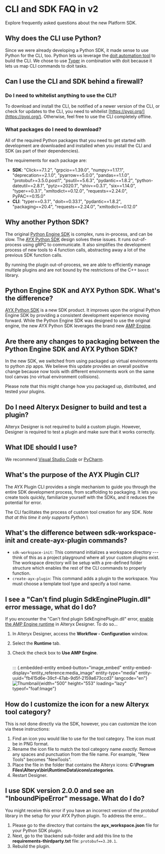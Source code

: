 # CLI and SDK FAQ in v2

Explore frequently asked questions about the new Platform SDK.

## Why does the CLI use Python?

Since we were already developing a Python SDK, it made sense to use
Python for the CLI, too. Python lets us leverage the [doit automation
tool](https://pydoit.org/) to build the CLI. We chose to use
[Typer](https://typer.tiangolo.com/) in combination with doit because it lets us map CLI
commands to doit tasks.


## Can I use the CLI and SDK behind a firewall?

### Do I need to whitelist anything to use the CLI?

To download and install the CLI, be notified of a newer version of the
CLI, or check for updates to the CLI, you need to whitelist
[https://pypi.org/](https://pypi.org/).
Otherwise, feel free to use the CLI completely offline.

### What packages do I need to download?

All of the required Python packages that you need to get started with
development are downloaded and installed when you install the CLI and
SDK (as part of their dependencies).

The requirements for each package are:

-   **SDK**: \"Click==7.1.2\", \"grpcio==1.39.0\", \"numpy\>=1.17.1\",
    \"deprecation==2.1.0\", \"pyarrow==5.0.0\", \"pandas==1.1.0\",
    \"protobuf\>=3.5.0.post1\", \"psutil==5.6.3\", \"pydantic==1.8.2\",
    \"python-dateutil==2.8.1\", \"pytz==2020.1\", \"shiv==0.3.1\",
    \"six==1.14.0\", \"typer==0.3.1\", \"xmltodict==0.12.0\",
    \"requests==2.24.0\", PyPAC==0.15.0\"
-   **CLI**: \"typer==0.3.1\", \"doit==0.33.1\", \"pydantic==1.8.2\",
    \"packaging==20.4\", \"requests==2.24.0\", \"xmltodict==0.12.0\"


## Why another Python SDK?

The original [Python Engine
SDK](https://help.alteryx.com/developer-help/python-engine-sdk) is complex, runs in-process, and can be slow. The [AYX
Python SDK](https://help.alteryx.com/developer-help/ayx-python-sdk) design solves these issues. It runs
out-of-process using gRPC to communicate. It also simplifies the
development process of new tools to 4 function calls, abstracting away a
lot of the previous SDK function calls.

By running the plugin out-of-process, we are able to efficiently manage
multiple plugins and are not bound by the restrictions of the C++
`boost` library.


## Python Engine SDK and AYX Python SDK. What's the difference?

[AYX Python SDK](https://help.alteryx.com/developer-help/ayx-python-sdk-v2) is a new SDK product. It improves upon
the original Python Engine SDK by providing a consistent development
experience moving forward. While the Python Engine SDK was designed to
use the original engine, the new AYX Python SDK leverages the brand new [AMP
Engine](https://help.alteryx.com/20223/designer/alteryx-amp-engine).


## Are there any changes to packaging between the Python Engine SDK and AYX Python SDK?

In the new SDK, we switched from using packaged up virtual environments
to python zip apps. We believe this update provides an overall positive
change because now tools with different environments work on the same
tool canvas (no virtual environment collisions).

Please note that this might change how you packaged up, distributed, and
tested your plugins.


## Do I need Alteryx Designer to build and test a plugin?

Alteryx Designer is not required to build a custom plugin. However,
Designer is required to test a plugin and make sure that it works
correctly.


## What IDE should I use?

We recommend [Visual Studio Code](https://code.visualstudio.com/) or [PyCharm](https://www.jetbrains.com/pycharm/).


## What's the purpose of the AYX Plugin CLI?

The AYX Plugin CLI provides a single mechanism to guide you through the
entire SDK development process, from scaffolding to packaging. It lets
you create tools quickly, familiarize yourself with the SDKs, and it
reduces the potential for error.

The CLI facilitates the process of custom tool creation for any SDK.
*Note that at this time it only supports Python.*\


## What's the difference between sdk-workspace-init and create-ayx-plugin commands?

-   `sdk-workspace-init`: This command initializes a workspace directory
    --- think of this as a project playground where all your custom
    plugins exist. The workspace directory will be setup with a
    pre-defined folder structure which enables the rest of the CLI
    commands to properly function.
-   `create-ayx-plugin`: This command adds a plugin to the workspace.
    You must choose a template tool type and specify a tool name.


## I see a \"Can\'t find plugin SdkEnginePlugin.dll\" error message, what do I do?

If you encounter the \"Can't find plugin SdkEnginePlugin.dll\" error,
[enable the AMP Engine
runtime](https://help.alteryx.com/node/9521#how-to-switch-on-amp)
in Alteryx Designer. To do so\...

1.  In Alteryx Designer, access the **Workflow - Configuration** window.
2.  Select the **Runtime** tab.
3.  Check the check box to **Use AMP Engine**.\
     

    ::: {.embedded-entity embed-button="image_embed" entity-embed-display="entity_reference:media_image" entity-type="media" entity-uuid="fb415d6e-39cf-47ab-9d5f-2159a673ccd3" langcode="en"}
    ![Thumbnail](../sites/default/files/image/2021-03/enable-amp-engine.png "Enable AMP Engine"){width="500"
    height="553" loading="lazy" typeof="foaf:Image"}


## How do I customize the icon for a new Alteryx tool category?

This is not done directly via the SDK, however, you can customize the
icon via these instructions:

1.  Find an icon you would like to use for the tool category. The icon
    must be in PNG format.
2.  Rename the icon file to match the tool category name
    *exactly.* Remove any spaces and punctuation from the file name. For
    example, \"New Tools\" becomes \"NewTools\".
3.  Place the file in the folder that contains the Alteryx icons:
    **C:\\Program Files\\Alteryx\\bin\\RuntimeData\\icons\\categories**.
4.  Restart Designer.


## I use SDK version 2.0.0 and see an \"InboundPipeError\" message. What do I do?

You might receive this error if you have an incorrect version of the
protobuf library in the setup for your AYX Python plugin. To address the
error\...

1.  Please go to the directory that contains the
    **ayx_workspace.json** file for your Python SDK plugin.
2.  Next, go to the \\backend sub-folder and add this line to the
    **requirements-thirdparty.txt** file: `protobuf==3.20.1`.
3.  Rebuild the plugin.
